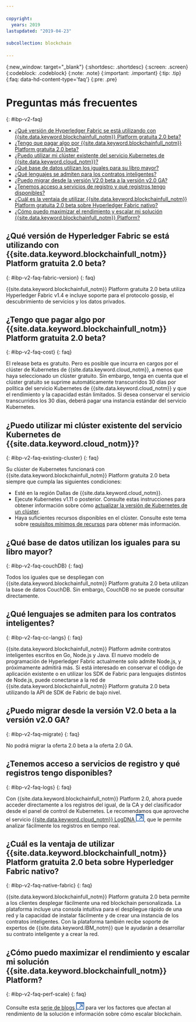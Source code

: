```yaml
---

copyright:
  years: 2019
lastupdated: "2019-04-23"

subcollection: blockchain

---
```



{:new_window: target="_blank"}
{:shortdesc: .shortdesc}
{:screen: .screen}
{:codeblock: .codeblock}
{:note: .note}
{:important: .important}
{:tip: .tip}
{:faq: data-hd-content-type='faq'}
{:pre: .pre}

# Preguntas más frecuentes
{: #ibp-v2-faq}

- [¿Qué versión de Hyperledger Fabric se está utilizando con {{site.data.keyword.blockchainfull_notm}} Platform gratuita 2.0 beta?](#ibp-v2-faq-fabric-version)
- [¿Tengo que pagar algo por {{site.data.keyword.blockchainfull_notm}} Platform gratuita 2.0 beta?](#ibp-v2-faq-cost)
- [¿Puedo utilizar mi clúster existente del servicio Kubernetes de {{site.data.keyword.cloud_notm}}?](#ibp-v2-faq-existing-cluster)
- [¿Qué base de datos utilizan los iguales para su libro mayor?](#ibp-v2-faq-couchDB)
- [¿Qué lenguajes se admiten para los contratos inteligentes?](#ibp-v2-faq-cc-langs)
- [¿Puedo migrar desde la versión V2.0 beta a la versión v2.0 GA?](/docs/services/blockchain/howto/ibp-v2-deploy-iks.html#ibp-v2-faq-migrate)
- [¿Tenemos acceso a servicios de registro y qué registros tengo disponibles?](#ibp-v2-faq-logs)
- [¿Cuál es la ventaja de utilizar {{site.data.keyword.blockchainfull_notm}} Platform gratuita 2.0 beta sobre Hyperledger Fabric nativo?](#ibp-v2-faq-native-fabric)
- [¿Cómo puedo maximizar el rendimiento y escalar mi solución {{site.data.keyword.blockchainfull_notm}} Platform?](#ibp-v2-faq-perf-scale)

## ¿Qué versión de Hyperledger Fabric se está utilizando con {{site.data.keyword.blockchainfull_notm}} Platform gratuita 2.0 beta?
{: #ibp-v2-faq-fabric-version}
{: faq}

{{site.data.keyword.blockchainfull_notm}} Platform gratuita 2.0 beta utiliza Hyperledger Fabric v1.4 e incluye soporte para el protocolo gossip, el descubrimiento de servicios y los datos privados.

## ¿Tengo que pagar algo por {{site.data.keyword.blockchainfull_notm}} Platform gratuita 2.0 beta?
{: #ibp-v2-faq-cost}
{: faq}

El release beta es gratuito. Pero es posible que incurra en cargos por el clúster de Kubernetes de {{site.data.keyword.cloud_notm}}, a menos que haya seleccionado un clúster gratuito.  Sin embargo, tenga en cuenta que el clúster gratuito se suprime automáticamente transcurridos 30 días por política del servicio Kubernetes de {{site.data.keyword.cloud_notm}} y que el rendimiento y la capacidad están limitados.  Si desea conservar el servicio transcurridos los 30 días, deberá pagar una instancia estándar del servicio Kubernetes. 

## ¿Puedo utilizar mi clúster existente del servicio Kubernetes de {{site.data.keyword.cloud_notm}}?
{: #ibp-v2-faq-existing-cluster}
{: faq}

Su clúster de Kubernetes funcionará con {{site.data.keyword.blockchainfull_notm}} Platform gratuita 2.0 beta siempre que cumpla las siguientes condiciones:
- Esté en la región Dallas de {{site.data.keyword.cloud_notm}}.
- Ejecute Kubernetes v1.11 o posterior. Consulte estas instrucciones para obtener información sobre cómo [actualizar la versión de Kubernetes de un clúster](/docs/services/blockchain/howto/ibp-v2-deploy-iks.html#ibp-v2-deploy-iks-updating-kubernetes).
- Haya suficientes recursos disponibles en el clúster. Consulte este tema sobre
[requisitos mínimos de recursos](/docs/services/blockchain/howto/ibp-v2-deploy-iks.html#ibp-v2-deploy-iks-resources-required) para obtener más información.

## ¿Qué base de datos utilizan los iguales para su libro mayor?
{: #ibp-v2-faq-couchDB}
{: faq}

Todos los iguales que se despliegan con {{site.data.keyword.blockchainfull_notm}} Platform gratuita 2.0 beta utilizan la base de datos CouchDB. Sin embargo, CouchDB no se puede consultar directamente.

## ¿Qué lenguajes se admiten para los contratos inteligentes?
{: #ibp-v2-faq-cc-langs}
{: faq}

{{site.data.keyword.blockchainfull_notm}} Platform admite contratos inteligentes escritos en Go, Node.js y Java. El nuevo modelo de programación de Hyperledger Fabric actualmente solo admite Node.js, y próximamente admitirá más. Si está interesado en conservar el código de aplicación existente o en utilizar los SDK de Fabric para lenguajes distintos de Node.js, puede conectarse a la red de {{site.data.keyword.blockchainfull_notm}} Platform gratuita 2.0 beta utilizando la API de SDK de Fabric de bajo nivel.

## ¿Puedo migrar desde la versión V2.0 beta a la versión v2.0 GA? 
{: #ibp-v2-faq-migrate}
{: faq}

No podrá migrar la oferta 2.0 beta a la oferta 2.0 GA.

## ¿Tenemos acceso a servicios de registro y qué registros tengo disponibles?
{: #ibp-v2-faq-logs}
{: faq}

Con {{site.data.keyword.blockchainfull_notm}} Platform 2.0, ahora puede acceder directamente a los registros del igual, de la CA y del clasificador desde el panel de control de Kubernetes. Le recomendamos que aproveche el servicio [{{site.data.keyword.cloud_notm}} LogDNA ![Icono de enlace externo](../images/external_link.svg "Icono de enlace externo")](https://cloud.ibm.com/docs/services/Log-Analysis-with-LogDNA?topic=LogDNA-kube#kube "Gestión de registros de clúster de Kubernetes con IBM Log Analysis con LogDNA"), que le permite analizar fácilmente los registros en tiempo real.

## ¿Cuál es la ventaja de utilizar {{site.data.keyword.blockchainfull_notm}} Platform gratuita 2.0 beta sobre Hyperledger Fabric nativo?
{: #ibp-v2-faq-native-fabric}
{: faq}

{{site.data.keyword.blockchainfull_notm}} Platform gratuita 2.0 beta permite a los clientes desplegar fácilmente una red blockchain personalizada. La plataforma incluye una consola intuitiva para el despliegue rápido de una red y la capacidad de instalar fácilmente y de crear una instancia de los contratos inteligentes. Con la plataforma también recibe soporte de expertos de {{site.data.keyword.IBM_notm}} que le ayudarán a desarrollar su contrato inteligente y a crear la red.

## ¿Cómo puedo maximizar el rendimiento y escalar mi solución {{site.data.keyword.blockchainfull_notm}} Platform?
{: #ibp-v2-faq-perf-scale}
{: faq}

Consulte esta [serie de blogs ![Icono de enlace externo](../images/external_link.svg "Icono de enlace externo")](https://www.ibm.com/blogs/blockchain/2019/01/answering-your-questions-on-hyperledger-fabric-performance-and-scale/ "Respuesta a sus preguntas sobre rendimiento y escalado de Hyperledger Fabric") para ver los factores que afectan al rendimiento de la solución e información sobre cómo escalar blockchain.
